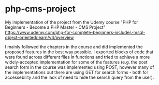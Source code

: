 # php-cms-project
My implementation of the project from the Udemy course "PHP for Beginners - Become a PHP Master - CMS Project"
https://www.udemy.com/php-for-complete-beginners-includes-msql-object-oriented/learn/v4/overview

I mainly followed the chapters in the course and did implemented the proposed features in the best way possible.
I exported blocks of code that were found across different files in functions and tried to achieve a more widely-accepted implementation for some of the features (e.g. the post search form in the course was implemented using POST, however many of the implementations out there are using GET for search forms - both for accessebility and the lack of need to hide the search query from the user).
